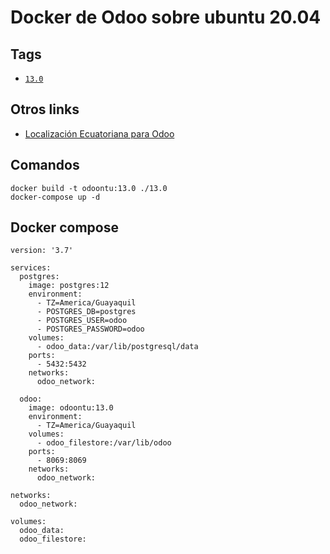 # Docker de Odoo sobre ubuntu 20.04

## Tags

-	[`13.0`](https://github.com/ingeint/odoontu/tree/master/13.0)

## Otros links

- [Localización Ecuatoriana para Odoo](https://github.com/ingeint/odoolec)

## Comandos

```
docker build -t odoontu:13.0 ./13.0
docker-compose up -d
```

## Docker compose

```
version: '3.7'

services:
  postgres:
    image: postgres:12
    environment:
      - TZ=America/Guayaquil
      - POSTGRES_DB=postgres
      - POSTGRES_USER=odoo
      - POSTGRES_PASSWORD=odoo
    volumes:
      - odoo_data:/var/lib/postgresql/data
    ports:
      - 5432:5432
    networks:
      odoo_network:

  odoo:
    image: odoontu:13.0
    environment:
      - TZ=America/Guayaquil
    volumes:
      - odoo_filestore:/var/lib/odoo
    ports:
      - 8069:8069
    networks:
      odoo_network:

networks:
  odoo_network:

volumes:
  odoo_data:
  odoo_filestore:
```

